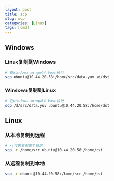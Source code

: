 ```yaml
---
layout: post
title: scp
slug: scp
categories: [Linux]
tags: [cmd]
---
```



## Windows

### Linux复制到Windows

```bash
# 在windows mingw64 bash执行
scp ubuntu@10.44.20.58:/home/src/data.yuv /d/dst
```

### Windows复制到Linux

```bash
# 在windows mingw64 bash执行
scp /d/src/data.yuv ubuntu@10.44.20.58:/home/dst
```

## Linux

### 从本地复制到远程

```bash
# -r代表复制整个目录
scp -r /home/src ubuntu@10.44.20.58:/home/dst
```

### 从远程复制到本地

```bash
scp -r ubuntu@10.44.20.58:/home/src /home/dst
```
